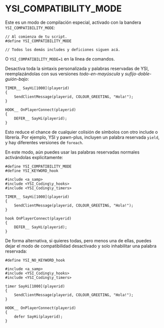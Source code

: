 # YSI_COMPATIBILITY_MODE

Este es un modo de compilación especial, activado con la bandera `YSI_COMPATIBILITY_MODE`:

```pawn
// Al comienza de tu script.
#define YSI_COMPATIBILITY_MODE

// Todos los demás includes y deficiones siguen acá.
```

O `YSI_COMPATIBILITY_MODE=1` en la línea de comandos.

Desactiva toda la sintaxis personalizada y palabras reservadas de YSI, reemplazándolas
con sus versiones *todo-en-mayúscula* y *sufijo-doble-guión-bajo*:

```pawn
TIMER__ SayHi[1000](playerid)
{
	SendClientMessage(playerid, COLOUR_GREETING, "Hola!");
}

HOOK__ OnPlayerConnect(playerid)
{
	DEFER__ SayHi(playerid);
}
```

Esto reduce el chance de cualquier colisión de símbolos con otro include o librería. Por
ejemplo, YSI y pawn-plus, incluyen un palabra reservada `yield`, y hay diferentes versiones
de `foreach`.

En este modo, aún puedes usar las palabras reservadas normales activándolas explicitamente:

```pawn
#define YSI_COMPATIBILITY_MODE
#define YSI_KEYWORD_hook

#include <a_samp>
#include <YSI_Coding\y_hooks>
#include <YSI_Coding\y_timers>

TIMER__ SayHi[1000](playerid)
{
	SendClientMessage(playerid, COLOUR_GREETING, "Hola!");
}

hook OnPlayerConnect(playerid)
{
	DEFER__ SayHi(playerid);
}
```

De forma alternativa, si quieres todas, pero menos una de ellas, puedes dejar el modo de
compatibilidad desactivado y solo inhabilitar una palabra reservada:

```pawn
#define YSI_NO_KEYWORD_hook

#include <a_samp>
#include <YSI_Coding\y_hooks>
#include <YSI_Coding\y_timers>

timer SayHi[1000](playerid)
{
	SendClientMessage(playerid, COLOUR_GREETING, "Hola!");
}

HOOK__ OnPlayerConnect(playerid)
{
	defer SayHi(playerid);
}
```

